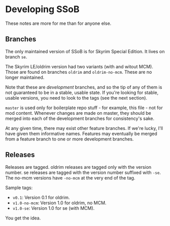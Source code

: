 # Developing SSoB

These notes are more for me than for anyone else.

## Branches

The only maintained version of SSoB is for Skyrim Special Edition. It lives on
branch `se`.

The Skyrim LE/oldrim version had two variants (with and witout MCM). Those are
found on branches `oldrim` and `oldrim-no-mcm`. These are no longer maintained.

Note that these are _development_ branches, and so the tip of any of them is not
guaranteed to be in a stable, usable state. If you're looking for stable, usable
versions, you need to look to the tags (see the next section).

`master` is used only for boilerplate repo stuff - for example, this file - not
for mod content. Whenever changes are made on master, they should be merged into
each of the development branches for consistency's sake.

At any given time, there may exist other feature branches. If we're lucky, I'll
have given them informative names. Features may eventually be merged from a
feature branch to one or more development branches.

## Releases

Releases are tagged. oldrim releases are tagged only with the version number.
se releases are tagged with the version number suffixed with `-se`. The no-mcm
versions have `-no-mcm` at the very end of the tag.

Sample tags:

* `v0.1`: Version 0.1 for oldrim.
* `v1.0-no-mcm`: Version 1.0 for oldrim, no MCM.
* `v1.0-se`: Version 1.0 for se (with MCM).

You get the idea.
